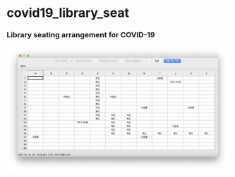 # covid19_library_seat

### Library seating arrangement for COVID-19

![screen_shot](./covid19_library_seat.png)
 